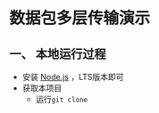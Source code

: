 # 数据包多层传输演示

## 一、 本地运行过程

-   安装 [Node.js](https://nodejs.org/en/) ，LTS版本即可
-   获取本项目
    -   运行`git clone `
